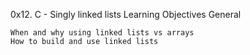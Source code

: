0x12. C - Singly linked lists
Learning Objectives
General

    When and why using linked lists vs arrays
    How to build and use linked lists

